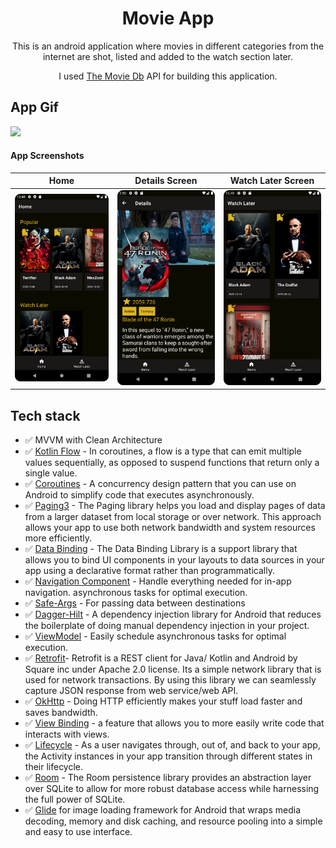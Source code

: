 <h1 align="center">Movie App</h1>

<p align="center">  
This is an android application where movies in different categories from the internet are shot, listed and added to the watch section later.
<br/>
<p align="center">I used <a href="https://developers.themoviedb.org/3">The Movie Db</a> API for building this application.</p>
</p>


## App Gif
<img src="https://github.com/emirkarabey/MovieApp/blob/master/appgif/movieappgif.gif"  width="25%"/>


#### App Screenshots

| Home | Details Screen | Watch Later Screen |
|:-:|:-:|:-:|
| ![Fist](https://github.com/emirkarabey/MovieApp/blob/master/screenshots/homescreen.png) | ![3](https://github.com/emirkarabey/MovieApp/blob/master/screenshots/detailsscreen.png) | ![3](https://github.com/emirkarabey/MovieApp/blob/master/screenshots/watchlater.png)

## Tech stack
* ✅ MVVM with Clean Architecture
* ✅ [Kotlin Flow][31] - In coroutines, a flow is a type that can emit multiple values sequentially, as opposed to suspend functions that return only a single value.
* ✅ [Coroutines][51] - A concurrency design pattern that you can use on Android to simplify code that executes asynchronously.
* ✅ [Paging3][34] - The Paging library helps you load and display pages of data from a larger dataset from local storage or over network. This approach allows your app to use both network bandwidth and system resources more efficiently.
* ✅ [Data Binding][35] - The Data Binding Library is a support library that allows you to bind UI components in your layouts to data sources in your app using a declarative format rather than programmatically.
* ✅ [Navigation Component][24] - Handle everything needed for in-app navigation. asynchronous tasks for optimal execution.
* ✅ [Safe-Args][25] - For passing data between destinations
* ✅ [Dagger-Hilt][93] - A dependency injection library for Android that reduces the boilerplate of doing manual dependency injection in your project.
* ✅ [ViewModel][17] - Easily schedule asynchronous tasks for optimal execution.
* ✅ [Retrofit][90]- Retrofit is a REST client for Java/ Kotlin and Android by Square inc under Apache 2.0 license. Its a simple network library that is used for network transactions. By using this library we can seamlessly capture JSON response from web service/web API.
* ✅ [OkHttp][23] - Doing HTTP efficiently makes your stuff load faster and saves bandwidth.
* ✅ [View Binding][11] - a feature that allows you to more easily write code that interacts with views.
* ✅ [Lifecycle][22] - As a user navigates through, out of, and back to your app, the Activity instances in your app transition through different states in their lifecycle.
* ✅ [Room][53] - The Room persistence library provides an abstraction layer over SQLite to allow for more robust database access while harnessing the full power of SQLite.
* ✅ [Glide][94] for image loading framework for Android that wraps media decoding, memory and disk caching, and resource pooling into a simple and easy to use interface.

[11]: https://developer.android.com/topic/libraries/view-binding
[53]: https://developer.android.com/jetpack/androidx/releases/room
[34]: https://developer.android.com/topic/libraries/architecture/paging/v3-overview
[35]: https://developer.android.com/topic/libraries/data-binding
[93]: https://developer.android.com/jetpack/compose/libraries#hilt
[51]: https://developer.android.com/kotlin/coroutines
[90]: https://square.github.io/retrofit/
[31]: https://developer.android.com/kotlin/flow
[22]: https://developer.android.com/guide/components/activities/activity-lifecycle
[17]: https://developer.android.com/jetpack/compose/state#viewmodel-state
[23]: https://square.github.io/okhttp/
[24]: https://developer.android.com/guide/navigation/navigation-getting-started
[25]: https://developer.android.com/guide/navigation/navigation-pass-data
[94]: https://github.com/bumptech/glide
